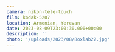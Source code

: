 ```yaml
---
camera: nikon-tele-touch
film: kodak-5207
location: Armenian, Yerevan
date: 2023-08-09T23:00:30.000+00:00
description: ''
photo: '/uploads/2023/08/Boxlab22.jpg'
---
```


